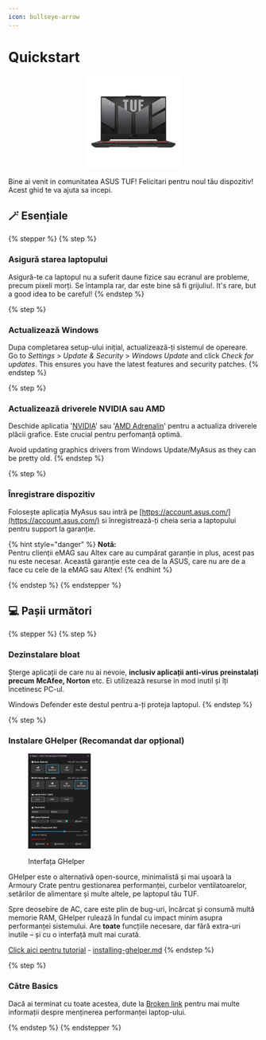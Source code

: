 ```yaml
---
icon: bullseye-arrow
---
```


# Quickstart

<div align="center" data-full-width="false"><figure><img src="../.gitbook/assets/image (19).png" alt="An Asus TUF Laptop" width="188"><figcaption></figcaption></figure></div>

Bine ai venit in comunitatea ASUS TUF! Felicitari pentru noul tău dispozitiv! Acest ghid te va ajuta sa incepi.&#x20;

## 🪄 Esențiale

{% stepper %}
{% step %}
### Asigură starea laptopului

Asigură-te ca laptopul nu a suferit daune fizice sau ecranul are probleme, precum pixeli morți. Se întampla rar, dar este bine să fi grijuliu!. It's rare, but a good idea to be careful!
{% endstep %}

{% step %}
### Actualizează Windows

Dupa completarea setup-ului inițial, actualizează-ți sistemul de opereare. Go to _Settings_ > _Update & Security_ > _Windows Update_ and click _Check for updates_. This ensures you have the latest features and security patches.
{% endstep %}

{% step %}
### Actualizează driverele NVIDIA sau AMD

Deschide aplicatia '[NVIDIA](https://www.nvidia.com/en-us/software/nvidia-app/)' sau '[AMD Adrenalin](https://www.amd.com/en/products/software/adrenalin.html)' pentru a actualiza driverele plăcii grafice. Este crucial pentru perfomanță optimă.&#x20;

Avoid updating graphics drivers from Windows Update/MyAsus as they can be pretty old.
{% endstep %}

{% step %}
### Înregistrare dispozitiv

Folosește aplicația MyAsus sau intră pe [https://account.asus.com/](https://account.asus.com/) si înregistrează-ți cheia seria a laptopului pentru support la garanție.

{% hint style="danger" %}
**Notă:**\
Pentru clienții eMAG sau Altex care au cumpărat garanție in plus, acest pas nu este necesar.
Această garanție este cea de la ASUS, care nu are de a face cu cele de la eMAG sau Altex!
{% endhint %}

{% endstep %}
{% endstepper %}

## 💻 Pașii următori

{% stepper %}
{% step %}
### Dezinstalare bloat

Șterge aplicații de care nu ai nevoie, **inclusiv aplicații anti-virus preinstalați precum** **McAfee, Norton** etc. Ei utilizează resurse in mod inutil și îți încetinesc PC-ul.

Windows Defender este destul pentru a-ți proteja laptopul.
{% endstep %}

{% step %}
### Instalare GHelper (Recomandat dar opțional)

<div align="left"><figure><img src="../.gitbook/assets/image (20).png" alt="" width="126"><figcaption><p>Interfața GHelper</p></figcaption></figure></div>

GHelper este o alternativă open-source, minimalistă și mai ușoară la Armoury Crate pentru gestionarea performanței, curbelor ventilatoarelor, setărilor de alimentare și multe altele, pe laptopul tău TUF.

Spre deosebire de AC, care este plin de bug-uri, încărcat și consumă multă memorie RAM, GHelper rulează în fundal cu impact minim asupra performanței sistemului. Are **toate** funcțiile necesare, dar fără extra-uri inutile – și cu o interfață mult mai curată.

[Click aici pentru tutorial](installing-ghelper.md) - [installing-ghelper.md](installing-ghelper.md "mention")
{% endstep %}

{% step %}
### Către Basics

Dacă ai terminat cu toate acestea, dute la [Broken link](broken-reference "mention") pentru mai multe informații despre menținerea performanței laptop-ului.


{% endstep %}
{% endstepper %}

